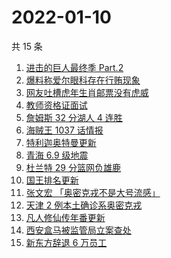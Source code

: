 # 2022-01-10

共 15 条

<!-- BEGIN -->
<!-- 最后更新时间 Mon Jan 10 2022 04:07:45 GMT+0800 (China Standard Time) -->

1. [进击的巨人最终季 Part.2](https://www.zhihu.com/search?q=进击的巨人)
1. [爆料称爱尔眼科存在行贿现象](https://www.zhihu.com/search?q=爱尔眼科)
1. [网友吐槽虎年生肖邮票没有虎威](https://www.zhihu.com/search?q=虎年生肖邮票)
1. [教师资格证面试](https://www.zhihu.com/search?q=教师资格证面试)
1. [詹姆斯 32 分湖人 4 连胜](https://www.zhihu.com/search?q=湖人)
1. [海贼王 1037 话情报](https://www.zhihu.com/search?q=海贼王)
1. [特利迦奥特曼更新](https://www.zhihu.com/search?q=特利迦奥特曼)
1. [青海 6.9 级地震](https://www.zhihu.com/search?q=青海地震)
1. [杜兰特 29 分篮网负雄鹿](https://www.zhihu.com/search?q=篮网)
1. [国王排名更新](https://www.zhihu.com/search?q=国王排名)
1. [张文宏 「奥密克戎不是大号流感」](https://www.zhihu.com/search?q=奥密克戎)
1. [天津 2 例本土确诊系奥密克戎](https://www.zhihu.com/search?q=天津疫情)
1. [凡人修仙传年番更新](https://www.zhihu.com/search?q=凡人修仙传)
1. [西安盒马被监管局立案查处](https://www.zhihu.com/search?q=西安盒马)
1. [新东方辞退 6 万员工](https://www.zhihu.com/search?q=新东方辞退员工)

<!-- END -->
